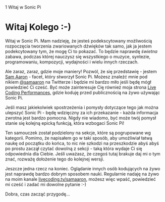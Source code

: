 1 Witaj w Sonic Pi

# Witaj Kolego :-)

Witaj w Sonic Pi. Mam nadzieję, że jesteś podekscytowany możliwością 
rozpoczęcia tworzenia zwariowanych dźwięków tak samo, jak ja jestem 
podekcytowany tym, że mogę Ci to pokazać. To będzie naprawdę *świetna* 
zabawa, podczas której nauczysz się wszystkiego o muzyce, syntezie, 
programowaniu, kompozycji, wydajności i wielu innych rzeczach.

Ale zaraz, zaraz, gdzie moje maniery! Pozwól, że się przedstawię - jestem 
[Sam Aaron](http://twitter.com/samaaron) - facet, który stworzył Sonic Pi.
Możesz znaleźć mnie pod nikiem [@samaaron](http://twitter.com/samaaron) na 
Twitterze i będzie mi bardzo miło jeśli będę mógł powiedzieć Ci cześć. 
Być może zainteresuje Cię również moja strona 
[Live Coding Performances](http://facebook.com/livecodersamaaron), gdzie 
koduję przed publicznością na żywo używając Sonic Pi.

Jeśli masz jakiekolwiek spostrzeżenia i pomysły dotyczące tego jak można 
ulepszyć Sonic Pi - będę wdzięczny za ich przekazanie - każda informacja zwrotna 
jest bardzo pomocna. Nigdy nie wiadomo, być może twój pomysł stanie się kolejną 
epicką funkcją, która wzbogaci Sonic Pi!

Ten samouczek został podzielony na sekcje, które są pogrupowane wg kategorii. 
Pomimo, że napisałem go w taki sposób, aby umożliwiał łatwą naukę od początku 
do końca, to nic nie szkodzi na przeszkodzie abyś abyś po prostu zaczął czytać 
dowolną z sekcji - taką która wydaje Ci się odpowiednia dla Ciebie. Jeśli 
uważasz, że czegoś tutaj brakuje daj mi o tym znać, rozważę dołożenie tego 
do kolejnej wersji.

Jeszcze jedna rzecz na koniec. Oglądanie innych osób kodujących na żywo 
jest naprawdę bardzo dobrym sposobem nauki. Regularnie nadaję na żywo na moim 
kanale [livecoding.tv/samaaron](http://livecoding.tv/samaaron), możesz więc 
wpaść, powiedzieć mi cześć i zadać mi dowolne pytanie :-)

Dobra, czas zacząć przygodę...
